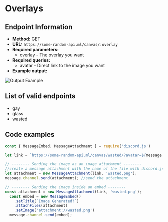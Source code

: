 # Overlays

## Endpoint Information
- **Method:** GET
- **URL:** `https://some-random-api.ml/canvas/:overlay`
- **Required parameters:**
    - overlay - The overlay you want
- **Required queries:**
    - avatar - Direct link to the image you want
- **Example output:**

![Output Example](https://some-random-api.ml/canvas/wasted?avatar=https://cdn.discordapp.com/avatars/423675224395874314/fabb76c56faae70a2d61caaf73af723c.png)


## List of valid endpoints
- gay
- glass
- wasted

## Code examples
```js
const { MessageEmbed, MessageAttachment } = require('discord.js')

let link = `https://some-random-api.ml/canvas/wasted/?avatar=${message.author.avatarURL({ format: 'png'})}`

// -------- Sending the image as an image attachment --------
//create a message attachment with the name of the file with discord.js built in attachment class.
let attachment = new MessageAttachment(link, 'wasted.png');
message.channel.send(attachment); //send the attachment

// -------- Sending the image inside an embed --------
const attachment = new MessageAttachment(link, 'wasted.png');
  const embed = new MessageEmbed()
    .setTitle(`Image Generated?`)
    .attachFiles(attachment)
    .setImage('attachment://wasted.png')
  message.channel.send(embed);
```